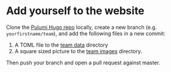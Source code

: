 # Add yourself to the website

Clone the [Pulumi Hugo repo](https://github.com/pulumi/pulumi-hugo) locally, create a new branch (e.g. `yourfirstname/team`), and add the following files in a new commit:

1. A TOML file to the [team data](https://github.com/pulumi/pulumi-hugo/tree/master/themes/default/data/team/team) directory
1. A square sized picture to the [team images](https://github.com/pulumi/pulumi-hugo/tree/master/themes/default/static/images/team) directory.

Then push your branch and open a pull request against master.